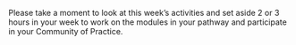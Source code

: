 Please take a moment to look at this week’s activities and set aside 2 or 3 hours in your week to work on the modules in your pathway and participate in your Community of Practice. 
